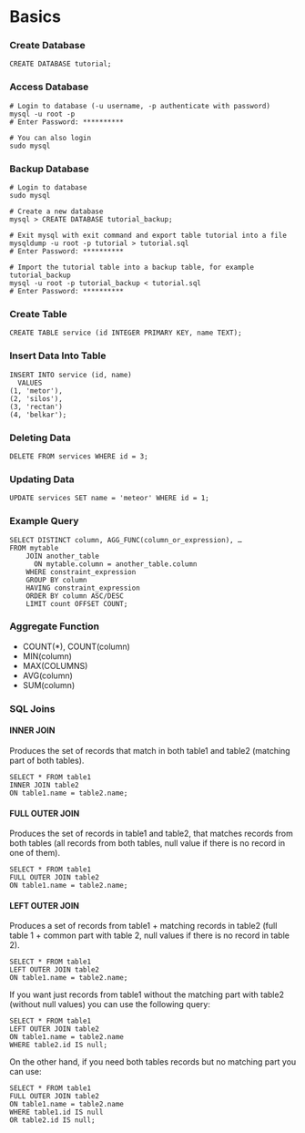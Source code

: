 # Basics

### Create Database

```
CREATE DATABASE tutorial;
```

### Access Database

```
# Login to database (-u username, -p authenticate with password)
mysql -u root -p 
# Enter Password: **********

# You can also login
sudo mysql
```

### Backup Database

```
# Login to database
sudo mysql

# Create a new database
mysql > CREATE DATABASE tutorial_backup;

# Exit mysql with exit command and export table tutorial into a file
mysqldump -u root -p tutorial > tutorial.sql
# Enter Password: **********

# Import the tutorial table into a backup table, for example tutorial_backup
mysql -u root -p tutorial_backup < tutorial.sql
# Enter Password: **********
```

### Create Table

```
CREATE TABLE service (id INTEGER PRIMARY KEY, name TEXT);
```

### Insert Data Into Table

```
INSERT INTO service (id, name) 
  VALUES
(1, 'metor'),
(2, 'silos'),
(3, 'rectan')
(4, 'belkar');
```

### Deleting Data

```
DELETE FROM services WHERE id = 3;
```

### Updating Data

```
UPDATE services SET name = 'meteor' WHERE id = 1;
```

### Example Query

```
SELECT DISTINCT column, AGG_FUNC(column_or_expression), …
FROM mytable
    JOIN another_table
      ON mytable.column = another_table.column
    WHERE constraint_expression
    GROUP BY column
    HAVING constraint_expression
    ORDER BY column ASC/DESC
    LIMIT count OFFSET COUNT;
```

### Aggregate Function

* COUNT(\*), COUNT(column)
* MIN(column)
* MAX(COLUMNS)
* AVG(column)
* SUM(column)

### SQL Joins

#### INNER JOIN

Produces the set of records that match in both table1 and table2 (matching part of both tables).

```
SELECT * FROM table1
INNER JOIN table2
ON table1.name = table2.name;
```

#### FULL OUTER JOIN

Produces the set of records in table1 and table2, that matches records from both tables (all records from both tables, null value if there is no record in one of them).

```
SELECT * FROM table1
FULL OUTER JOIN table2
ON table1.name = table2.name;
```

#### &#x20;LEFT OUTER JOIN

Produces a set of records from table1 + matching records in table2 (full table 1 + common part with table 2, null values if there is no record in table 2).

```
SELECT * FROM table1
LEFT OUTER JOIN table2
ON table1.name = table2.name;
```

If you want just records from table1 without the matching part with table2 (without null values) you can use the following query:

```
SELECT * FROM table1
LEFT OUTER JOIN table2
ON table1.name = table2.name
WHERE table2.id IS null;
```

On the other hand, if you need both tables records but no matching part you can use:

```
SELECT * FROM table1
FULL OUTER JOIN table2
ON table1.name = table2.name
WHERE table1.id IS null
OR table2.id IS null;
```
